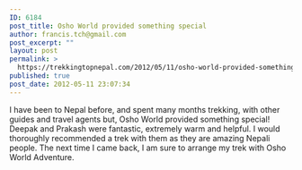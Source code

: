 ```yaml
---
ID: 6184
post_title: Osho World provided something special
author: francis.tch@gmail.com
post_excerpt: ""
layout: post
permalink: >
  https://trekkingtopnepal.com/2012/05/11/osho-world-provided-something-special/
published: true
post_date: 2012-05-11 23:07:34
---
```

I have been to Nepal before, and spent many months trekking, with other guides and travel agents but, Osho World provided something special! Deepak and Prakash were fantastic, extremely warm and helpful. I would thoroughly recommended a trek with them as they are amazing Nepali people. The next time I came back, I am sure to arrange my trek with Osho World Adventure.